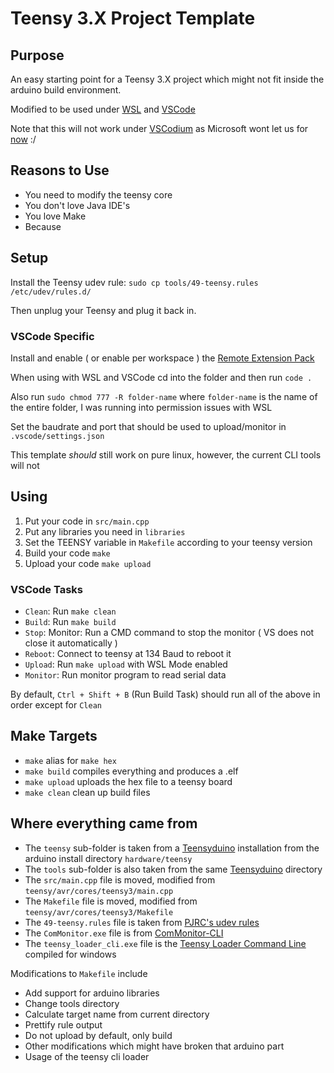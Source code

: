 Teensy 3.X Project Template
===========================

Purpose
-------

An easy starting point for a Teensy 3.X project which might not fit inside the
arduino build environment.

Modified to be used under [WSL](https://docs.microsoft.com/en-us/windows/wsl/install-win10) and [VSCode](https://code.visualstudio.com/)

Note that this will not work under [VSCodium](https://vscodium.com/) as Microsoft wont let us for [now](https://code.visualstudio.com/docs/remote/faq#_why-arent-the-remote-development-extensions-or-their-components-open-source) :/

Reasons to Use
--------------

- You need to modify the teensy core
- You don't love Java IDE's
- You love Make
- Because

Setup
-----

Install the Teensy udev rule: `sudo cp tools/49-teensy.rules /etc/udev/rules.d/`

Then unplug your Teensy and plug it back in.

### VSCode Specific

Install and enable ( or enable per workspace ) the [Remote Extension Pack](https://marketplace.visualstudio.com/items?itemName=ms-vscode-remote.vscode-remote-extensionpack)

When using with WSL and VSCode cd into the folder and then run `code .`

Also run `sudo chmod 777 -R folder-name` where `folder-name` is the name of the entire folder, I was running into permission issues with WSL

Set the baudrate and port that should be used to upload/monitor in `.vscode/settings.json`

This template *should* still work on pure linux, however, the current CLI tools will not

Using
-----

1. Put your code in `src/main.cpp`
2. Put any libraries you need in `libraries`
3. Set the TEENSY variable in `Makefile` according to your teensy version
4. Build your code ```make```
5. Upload your code ```make upload```

### VSCode Tasks

* `Clean`: Run `make clean`
* `Build`: Run `make build`
* `Stop`: Monitor: Run a CMD command to stop the monitor ( VS does not close it automatically )
* `Reboot`: Connect to teensy at 134 Baud to reboot it
* `Upload`: Run `make upload` with WSL Mode enabled
* `Monitor`: Run monitor program to read serial data

By default, `Ctrl + Shift + B` (Run Build Task) should run all of the above in order except for `Clean`

Make Targets
------------

- `make` alias for `make hex`
- `make build` compiles everything and produces a .elf
- `make upload` uploads the hex file to a teensy board
- `make clean` clean up build files

Where everything came from
--------------------------

- The `teensy` sub-folder is taken from a [Teensyduino](http://www.pjrc.com/teensy/td_download.html) installation from the arduino install directory `hardware/teensy`
- The `tools` sub-folder is also taken from the same [Teensyduino](http://www.pjrc.com/teensy/td_download.html) directory
- The `src/main.cpp` file is moved, modified from `teensy/avr/cores/teensy3/main.cpp`
- The `Makefile` file is moved, modified from `teensy/avr/cores/teensy3/Makefile`
- The `49-teensy.rules` file is taken from [PJRC's udev rules](http://www.pjrc.com/teensy/49-teensy.rules)
- The `ComMonitor.exe` file is from [ComMonitor-CLI](https://github.com/LeHuman/ComMonitor-CLI)
- The `teensy_loader_cli.exe` file is the [Teensy Loader Command Line](https://www.pjrc.com/teensy/loader_cli.html) compiled for windows

Modifications to `Makefile` include
- Add support for arduino libraries
- Change tools directory
- Calculate target name from current directory
- Prettify rule output
- Do not upload by default, only build
- Other modifications which might have broken that arduino part
- Usage of the teensy cli loader
